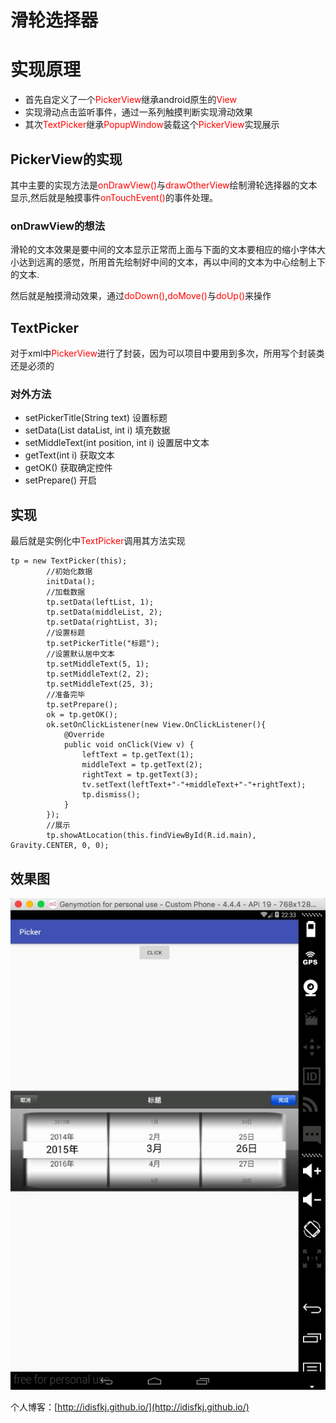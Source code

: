 # 滑轮选择器

# 实现原理

* 首先自定义了一个<font color=#FF0000>PickerView</font>继承android原生的<font color=#FF0000>View</font>
* 实现滑动点击监听事件，通过一系列触摸判断实现滑动效果
* 其次<font color=#FF0000>TextPicker</font>继承<font color=#FF0000>PopupWindow</font>装载这个<font color=#FF0000>PickerView</font>实现展示

## PickerView的实现

其中主要的实现方法是<font color=#FF0000>onDrawView()</font>与<font color=#FF0000>drawOtherView</font>绘制滑轮选择器的文本显示,然后就是触摸事件<font color=#FF0000>onTouchEvent()</font>的事件处理。

### onDrawView的想法

滑轮的文本效果是要中间的文本显示正常而上面与下面的文本要相应的缩小字体大小达到远离的感觉，所用首先绘制好中间的文本，再以中间的文本为中心绘制上下的文本.

然后就是触摸滑动效果，通过<font color=#FF0000>doDown()</font>,<font color=#FF0000>doMove()</font>与<font color=#FF0000>doUp()</font>来操作

## TextPicker
对于xml中<font color=#FF0000>PickerView</font>进行了封装，因为可以项目中要用到多次，所用写个封装类还是必须的
### 对外方法
* setPickerTitle(String text)	设置标题
* setData(List<String> dataList, int i) 填充数据
* setMiddleText(int position, int i) 设置居中文本
* getText(int i) 获取文本
* getOK() 获取确定控件
* setPrepare() 开启

## 实现
最后就是实例化中<font color=#FF0000>TextPicker</font>调用其方法实现

```
tp = new TextPicker(this);
        //初始化数据
        initData();
        //加载数据
        tp.setData(leftList, 1);
        tp.setData(middleList, 2);
        tp.setData(rightList, 3);
        //设置标题
        tp.setPickerTitle("标题");
        //设置默认居中文本
        tp.setMiddleText(5, 1);
        tp.setMiddleText(2, 2);
        tp.setMiddleText(25, 3);
        //准备完毕
        tp.setPrepare();
        ok = tp.getOK();
        ok.setOnClickListener(new View.OnClickListener(){
            @Override
            public void onClick(View v) {
                leftText = tp.getText(1);
                middleText = tp.getText(2);
                rightText = tp.getText(3);
                tv.setText(leftText+"-"+middleText+"-"+rightText);
                tp.dismiss();
            }
        });
        //展示
        tp.showAtLocation(this.findViewById(R.id.main), Gravity.CENTER, 0, 0);
```

## 效果图
![image](https://github.com/idisfkj/idisfkj.picker/raw/master/image/pickerView.png)

个人博客：[http://idisfkj.github.io/](http://idisfkj.github.io/)